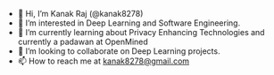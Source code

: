 - 👋 Hi, I’m Kanak Raj (@kanak8278)
- 👀 I’m interested in Deep Learning and Software Engineering.
- 🌱 I’m currently learning about Privacy Enhancing Technologies and currently a padawan at OpenMined
- 💞️ I’m looking to collaborate on Deep Learning projects. 
- 📫 How to reach me at kanak8278@gmail.com

<!---
kanak8278/kanak8278 is a ✨ special ✨ repository because its `README.md` (this file) appears on your GitHub profile.
You can click the Preview link to take a look at your changes.
--->
